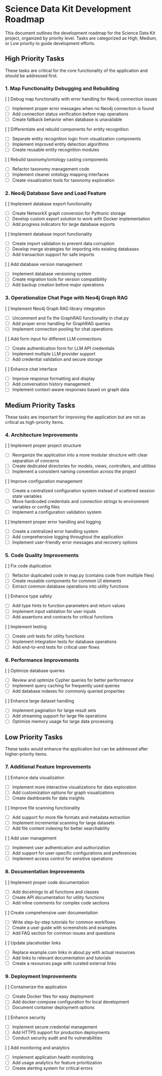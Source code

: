 # Science Data Kit Development Roadmap

This document outlines the development roadmap for the Science Data Kit project, organized by priority level. Tasks are categorized as High, Medium, or Low priority to guide development efforts.

## High Priority Tasks

These tasks are critical for the core functionality of the application and should be addressed first.

### 1. Map Functionality Debugging and Rebuilding

[ ] Debug map functionality with error handling for Neo4j connection issues
   - [ ] Implement proper error messages when no Neo4j connection is found
   - [ ] Add connection status verification before map operations
   - [ ] Create fallback behavior when database is unavailable

[ ] Differentiate and rebuild components for entity recognition
   - [ ] Separate entity recognition logic from visualization components
   - [ ] Implement improved entity detection algorithms
   - [ ] Create reusable entity recognition modules

[ ] Rebuild taxonomy/ontology casting components
   - [ ] Refactor taxonomy management code
   - [ ] Implement cleaner ontology mapping interfaces
   - [ ] Create visualization tools for taxonomy exploration

### 2. Neo4j Database Save and Load Feature

[ ] Implement database export functionality
   - [ ] Create NetworkX graph conversion for Pythonic storage
   - [ ] Develop custom export solution to work with Docker implementation
   - [ ] Add progress indicators for large database exports

[ ] Implement database import functionality
   - [ ] Create import validation to prevent data corruption
   - [ ] Develop merge strategies for importing into existing databases
   - [ ] Add transaction support for safe imports

[ ] Add database version management
   - [ ] Implement database versioning system
   - [ ] Create migration tools for version compatibility
   - [ ] Add backup creation before major operations

### 3. Operationalize Chat Page with Neo4j Graph RAG

[ ] Implement Neo4j Graph RAG library integration
   - [ ] Uncomment and fix the GraphRAG functionality in chat.py
   - [ ] Add proper error handling for GraphRAG queries
   - [ ] Implement connection pooling for chat operations

[ ] Add form input for different LLM connections
   - [ ] Create authentication form for LLM API credentials
   - [ ] Implement multiple LLM provider support
   - [ ] Add credential validation and secure storage

[ ] Enhance chat interface
   - [ ] Improve response formatting and display
   - [ ] Add conversation history management
   - [ ] Implement context-aware responses based on graph data

## Medium Priority Tasks

These tasks are important for improving the application but are not as critical as high-priority items.

### 4. Architecture Improvements

[ ] Implement proper project structure
   - [ ] Reorganize the application into a more modular structure with clear separation of concerns
   - [ ] Create dedicated directories for models, views, controllers, and utilities
   - [ ] Implement a consistent naming convention across the project

[ ] Improve configuration management
   - [ ] Create a centralized configuration system instead of scattered session state variables
   - [ ] Move hardcoded credentials and connection strings to environment variables or config files
   - [ ] Implement a configuration validation system

[ ] Implement proper error handling and logging
   - [ ] Create a centralized error handling system
   - [ ] Add comprehensive logging throughout the application
   - [ ] Implement user-friendly error messages and recovery options

### 5. Code Quality Improvements

[ ] Fix code duplication
   - [ ] Refactor duplicated code in map.py (contains code from multiple files)
   - [ ] Create reusable components for common UI elements
   - [ ] Extract common database operations into utility functions

[ ] Enhance type safety
   - [ ] Add type hints to function parameters and return values
   - [ ] Implement input validation for user inputs
   - [ ] Add assertions and contracts for critical functions

[ ] Implement testing
   - [ ] Create unit tests for utility functions
   - [ ] Implement integration tests for database operations
   - [ ] Add end-to-end tests for critical user flows

### 6. Performance Improvements

[ ] Optimize database queries
   - [ ] Review and optimize Cypher queries for better performance
   - [ ] Implement query caching for frequently used queries
   - [ ] Add database indexes for commonly queried properties

[ ] Enhance large dataset handling
   - [ ] Implement pagination for large result sets
   - [ ] Add streaming support for large file operations
   - [ ] Optimize memory usage for large data processing

## Low Priority Tasks

These tasks would enhance the application but can be addressed after higher-priority items.

### 7. Additional Feature Improvements

[ ] Enhance data visualization
   - [ ] Implement more interactive visualizations for data exploration
   - [ ] Add customization options for graph visualizations
   - [ ] Create dashboards for data insights

[ ] Improve file scanning functionality
   - [ ] Add support for more file formats and metadata extraction
   - [ ] Implement incremental scanning for large datasets
   - [ ] Add file content indexing for better searchability

[ ] Add user management
   - [ ] Implement user authentication and authorization
   - [ ] Add support for user-specific configurations and preferences
   - [ ] Implement access control for sensitive operations

### 8. Documentation Improvements

[ ] Implement proper code documentation
   - [ ] Add docstrings to all functions and classes
   - [ ] Create API documentation for utility functions
   - [ ] Add inline comments for complex code sections

[ ] Create comprehensive user documentation
   - [ ] Write step-by-step tutorials for common workflows
   - [ ] Create a user guide with screenshots and examples
   - [ ] Add FAQ section for common issues and questions

[ ] Update placeholder links
   - [ ] Replace example.com links in about.py with actual resources
   - [ ] Add links to relevant documentation and tutorials
   - [ ] Create a resources page with curated external links

### 9. Deployment Improvements

[ ] Containerize the application
   - [ ] Create Docker files for easy deployment
   - [ ] Add docker-compose configuration for local development
   - [ ] Document container deployment options

[ ] Enhance security
   - [ ] Implement secure credential management
   - [ ] Add HTTPS support for production deployments
   - [ ] Conduct security audit and fix vulnerabilities

[ ] Add monitoring and analytics
   - [ ] Implement application health monitoring
   - [ ] Add usage analytics for feature prioritization
   - [ ] Create alerting system for critical errors